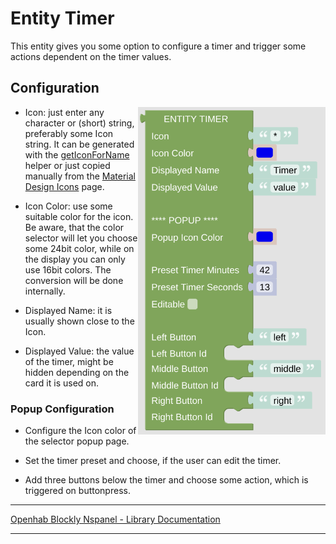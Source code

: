 # Entity Timer

This entity gives you some option to configure a timer and trigger some actions dependent on the timer values.

## Configuration

[<img src="img/blockLibrary_nspanel_entities_timer.png" align="right" width="300">](img/blockLibrary_nspanel_entities_timer.png)

- Icon: just enter any character or (short) string, preferably some Icon string. It can be generated with the [getIconForName](blockLibrary_nspanel_helpers_getIconForName.md) helper or just copied manually from the [Material Design Icons](https://docs.nspanel.pky.eu/icon-cheatsheet.html) page.

- Icon Color: use some suitable color for the icon. Be aware, that the color selector will let you choose some 24bit color, while on the display you can only use 16bit colors. The conversion will be done internally.

- Displayed Name: it is usually shown close to the Icon.

- Displayed Value: the value of the timer, might be hidden depending on the card it is used on.

### Popup Configuration

- Configure the Icon color of the selector popup page.

- Set the timer preset and choose, if the user can edit the timer.

- Add three buttons below the timer and choose some action, which is triggered on buttonpress.

---

[Openhab Blockly Nspanel - Library Documentation](README.md)

---
